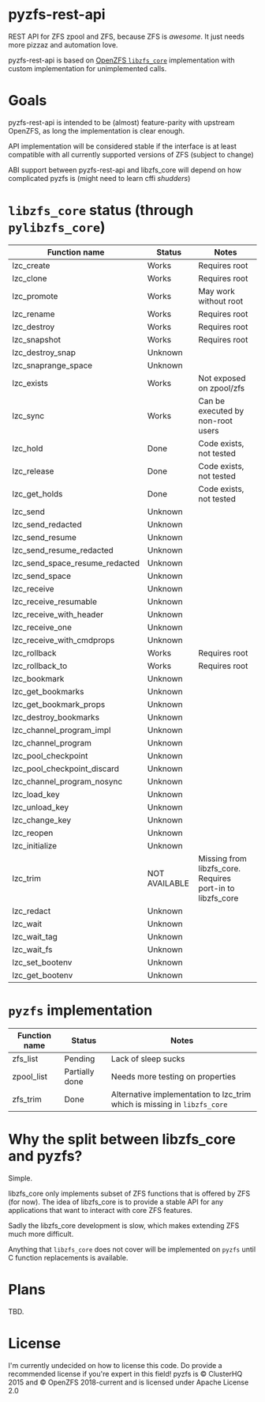 # pyzfs-rest-api
REST API for ZFS zpool and ZFS, because ZFS is *awesome*. It just needs more pizzaz and automation love.

pyzfs-rest-api is based on [OpenZFS `libzfs_core`](https://github.com/openzfs/zfs/tree/master/contrib/pyzfs) implementation with custom implementation for unimplemented calls.

# Goals
pyzfs-rest-api is intended to be (almost) feature-parity with upstream OpenZFS, as long the implementation is clear enough.

API implementation will be considered stable if the interface is at least compatible with all currently supported versions of ZFS (subject to change)

ABI support between pyzfs-rest-api and libzfs_core will depend on how complicated pyzfs is (might need to learn cffi *shudders*)

# `libzfs_core` status (through `pylibzfs_core`)
| Function name | Status | Notes |
| - | - | - |
lzc_create | Works | Requires root |
lzc_clone | Works | Requires root |
lzc_promote | Works | May work without root |
lzc_rename | Works | Requires root |
lzc_destroy | Works | Requires root |
lzc_snapshot | Works | Requires root |
lzc_destroy_snap | Unknown | |
lzc_snaprange_space | Unknown | |
lzc_exists | Works | Not exposed on zpool/zfs |
lzc_sync | Works | Can be executed by non-root users |
lzc_hold | Done | Code exists, not tested |
lzc_release | Done | Code exists, not tested |
lzc_get_holds | Done | Code exists, not tested |
lzc_send | Unknown | |
lzc_send_redacted | Unknown | |
lzc_send_resume | Unknown | |
lzc_send_resume_redacted | Unknown | |
lzc_send_space_resume_redacted | Unknown | |
lzc_send_space | Unknown | |
lzc_receive | Unknown | |
lzc_receive_resumable | Unknown | |
lzc_receive_with_header | Unknown | |
lzc_receive_one | Unknown | |
lzc_receive_with_cmdprops | Unknown | |
lzc_rollback | Works | Requires root |
lzc_rollback_to | Works | Requires root |
lzc_bookmark | Unknown | |
lzc_get_bookmarks | Unknown | |
lzc_get_bookmark_props | Unknown | |
lzc_destroy_bookmarks | Unknown | |
lzc_channel_program_impl | Unknown | |
lzc_channel_program | Unknown | |
lzc_pool_checkpoint | Unknown | |
lzc_pool_checkpoint_discard | Unknown | |
lzc_channel_program_nosync | Unknown | |
lzc_load_key | Unknown | |
lzc_unload_key | Unknown | |
lzc_change_key | Unknown | |
lzc_reopen | Unknown | |
lzc_initialize | Unknown | |
lzc_trim | NOT AVAILABLE | Missing from libzfs_core. Requires port-in to libzfs_core |
lzc_redact | Unknown | |
lzc_wait | Unknown | |
lzc_wait_tag | Unknown | |
lzc_wait_fs | Unknown | |
lzc_set_bootenv | Unknown | |
lzc_get_bootenv | Unknown | |

# `pyzfs` implementation
| Function name | Status | Notes |
| - | - | - |
| zfs_list | Pending | Lack of sleep sucks |
| zpool_list | Partially done | Needs more testing on properties |
| zfs_trim | Done | Alternative implementation to lzc_trim which is missing in `libzfs_core` |

# Why the split between libzfs_core and pyzfs?
Simple.

libzfs_core only implements subset of ZFS functions that is offered by ZFS (for now).
The idea of libzfs_core is to provide a stable API for any applications that want to interact with
core ZFS features.

Sadly the libzfs_core development is slow, which makes extending ZFS much more difficult.

Anything that `libzfs_core` does not cover will be implemented on `pyzfs` until C function replacements is available.
# Plans
TBD.

# License
I'm currently undecided on how to license this code. Do provide a recommended license if you're expert in this field!
pyzfs is ©️ ClusterHQ 2015 and ©️ OpenZFS 2018-current and is licensed under Apache License 2.0
